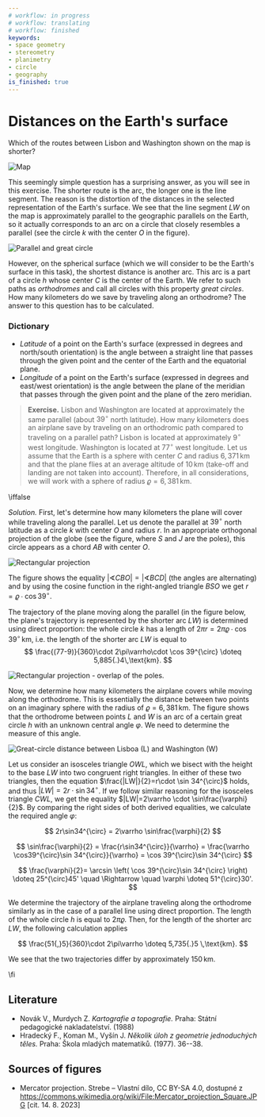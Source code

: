 ```yaml
---
# workflow: in progress
# workflow: translating
# workflow: finished
keywords:
- space geometry
- stereometry
- planimetry
- circle
- geography
is_finished: true
---
```

# Distances on the Earth's surface

Which of the routes between Lisbon and Washington shown on the map is shorter? 

![Map](08_mapa.jpg)

This seemingly simple question has a surprising answer, as you will see in this exercise. 
The shorter route is the arc, the longer one is the line segment. 
The reason is the distortion of the distances in the selected representation of the Earth's surface. 
We see that the line segment $LW$ on the map is approximately parallel to the geographic parallels on the Earth, 
so it actually corresponds to an arc on a circle that closely resembles a parallel 
(see the circle $k$ with the center $O$ in the figure). 

![Parallel and great circle](math4you_00008_01.jpg)

However, on the spherical surface (which we will consider to be the Earth's surface in this task), 
the shortest distance is another arc. This arc is a part of a circle $h$ whose center $C$ is the center of the Earth. 
We refer to such paths as *orthodromes* and call all circles with this property *great circles*. 
How many kilometers do we save by traveling along an orthodrome? 
The answer to this question has to be calculated.

### Dictionary 
* *Latitude* of a point on the Earth's surface (expressed in degrees and north/south orientation) is the angle between a straight line that passes through the given point and the center of the Earth and the equatorial plane.
* *Longitude* of a point on the Earth's surface (expressed in degrees and east/west orientation) is the angle between the plane of the meridian that passes through the given point and the plane of the zero meridian.

> **Exercise.** Lisbon and Washington are located
> at approximately the same parallel (about $39^{\circ}$ north latitude).
> How many kilometers does an airplane save by traveling on
> an orthodromic path compared to traveling on a parallel path?
> Lisbon is located at approximately $9^{\circ}$ west longitude.
> Washington is located at $77^{\circ}$ west longitude.
> Let us assume that the Earth is a sphere with center $C$ and radius
> $6,371\,\text{km}$ and that the plane flies at an average altitude of
> $10\,\text{km}$ (take-off and landing are not taken into account).
> Therefore, in all considerations, we will work with a sphere of radius
> $\varrho=6,381\,\text{km}$.

\iffalse

*Solution.* First, let's determine how many kilometers the plane 
will cover while traveling along the parallel. 
Let us denote the parallel at $39^{\circ}$ north latitude as a circle $k$ with center $O$ and radius $r$. 
In an appropriate orthogonal projection of the globe (see the figure, where $S$ and $J$ are the poles), 
this circle appears as a chord $AB$ with center $O$.

![Rectangular projection](math4you_00008_02.jpg)

The figure shows the equality 
$\lvert\sphericalangle CBO\rvert = \lvert\sphericalangle BCD\rvert$ 
(the angles are alternating) and by using the cosine function 
in the right-angled triangle $BSO$ we get $r=\varrho\cdot \cos 39^{\circ}$.

The trajectory of the plane moving along the parallel (in the figure below, 
the plane's trajectory is represented by the shorter arc $LW$)
is determined using direct proportion: the whole circle $k$ has a length of 
$2\pi r =2\pi\varrho\cdot\cos 39^{\circ} \,\text{km}$,
i.e. the length of the shorter arc $LW$ is equal to
$$
\frac{(77-9)}{360}\cdot 2\pi\varrho\cdot \cos 39^{\circ} \doteq 5,885{.}4\,\text{km}.
$$

![Rectangular projection - overlap of the poles.](math4you_00008_03.jpg)

Now, we determine how many kilometers the airplane covers while moving along the orthodrome.
This is essentially the distance between two points on an imaginary sphere with the radius of $\varrho=6,381\,\text{km}$.
The figure shows that the orthodrome between points $L$ and $W$ is an arc of a certain great circle $h$ with an
unknown central angle $\varphi$. We need to determine the measure of this angle.

![Great-circle distance between Lisboa (L) and Washington (W)](math4you_00008_04.jpg)

Let us consider an isosceles triangle $OWL$, 
which we bisect with the height to the base $LW$ into two congruent right triangles. 
In either of these two triangles, then the equation $\frac{|LW|}{2}=r\cdot \sin 34^{\circ}$ holds, 
and thus $|LW|=2r\cdot\sin 34^{\circ}$. 
If we follow similar reasoning for the isosceles triangle $CWL$, 
we get the equality $|LW|=2\varrho \cdot \sin\frac{\varphi}{2}$. 
By comparing the right sides of both derived equalities,
we calculate the required angle $\varphi$:

$$
2r\sin34^{\circ} = 2\varrho \sin\frac{\varphi}{2}
$$

$$
\sin\frac{\varphi}{2} = \frac{r\sin34^{\circ}}{\varrho}
= \frac{\varrho \cos39^{\circ}\sin 34^{\circ}}{\varrho} = \cos 39^{\circ}\sin 34^{\circ}
$$

$$
\frac{\varphi}{2}= \arcsin \left( \cos 39^{\circ}\sin 34^{\circ} \right) \doteq 25^{\circ}45' \quad \Rightarrow \quad \varphi \doteq 51^{\circ}30'.
$$

We determine the trajectory of the airplane traveling along the orthodrome similarly 
as in the case of a parallel line using direct proportion.
The length of the whole circle $h$ is equal to $2\pi\varrho$.
Then, for the length of the shorter arc $LW$, the following calculation applies

$$
\frac{51{,}5}{360}\cdot 2\pi\varrho \doteq 5,735{.}5 \,\text{km}.
$$

We see that the two trajectories differ by approximately $150 \,\text{km}$.

\fi

## Literature
* Novák V., Murdych Z. *Kartografie a topografie.* Praha: Státní pedagogické nakladatelství. (1988)
* Hradecký F., Koman M., Vyšín J. *Několik úloh z geometrie jednoduchých těles.* Praha: Škola mladých matematiků. (1977). 36--38.

## Sources of figures
* Mercator projection. Strebe – Vlastní dílo, CC BY-SA 4.0, dostupné z <https://commons.wikimedia.org/wiki/File:Mercator_projection_Square.JPG> [cit. 14. 8. 2023]
